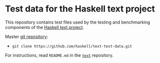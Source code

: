 # Test data for the Haskell text project

This repository contains test files used by the testing and
benchmarking components of the [Haskell text
project](https://github.com/haskell/text).

Master [git repository](https://github.com/haskell/text-test-data):

* `git clone https://github.com/haskell/text-test-data.git`

For instructions, read `README.md` in the
[`text`](https://github.com/haskell/text) repository.
